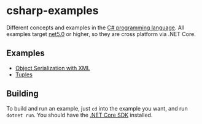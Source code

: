 # csharp-examples

Different concepts and examples in the [C# programming language](https://docs.microsoft.com/en-us/dotnet/csharp/). All examples target [net5.0](https://docs.microsoft.com/en-us/dotnet/standard/frameworks) or higher, so they are cross platform via .NET Core.

## Examples

- [Object Serialization with XML](./serialization-xml/Program.cs)
- [Tuples](./tuples/Program.cs)

## Building

To build and run an example, just `cd` into the example you want, and run `dotnet run`. You should have the [.NET Core SDK](https://dotnet.microsoft.com/download/dotnet-core) installed.